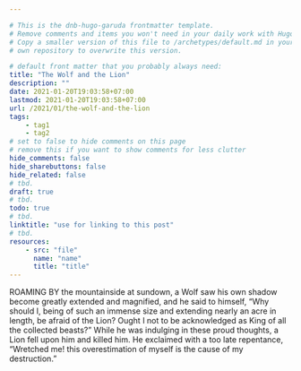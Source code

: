 ```yaml
---

# This is the dnb-hugo-garuda frontmatter template. 
# Remove comments and items you won't need in your daily work with Hugo.
# Copy a smaller version of this file to /archetypes/default.md in your
# own repository to overwrite this version.

# default front matter that you probably always need:
title: "The Wolf and the Lion"
description: ""
date: 2021-01-20T19:03:58+07:00
lastmod: 2021-01-20T19:03:58+07:00
url: /2021/01/the-wolf-and-the-lion
tags:
    - tag1
    - tag2
# set to false to hide comments on this page
# remove this if you want to show comments for less clutter
hide_comments: false
hide_sharebuttons: false
hide_related: false
# tbd.
draft: true
# tbd.
todo: true
# tbd.
linktitle: "use for linking to this post"
# tbd.
resources:
    - src: "file"
      name: "name"
      title: "title"
---
```

ROAMING BY the mountainside at sundown, a Wolf saw his own shadow become greatly extended and magnified, and he said to himself, “Why should I, being of such an immense size and extending nearly an acre in length, be afraid of the Lion? Ought I not to be acknowledged as King of all the collected beasts?” While he was indulging in these proud thoughts, a Lion fell upon him and killed him. He exclaimed with a too late repentance, “Wretched me! this overestimation of myself is the cause of my destruction.”
